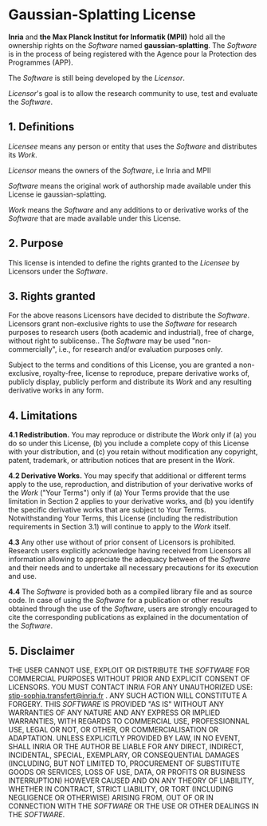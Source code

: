 Gaussian-Splatting License
===========================

**Inria** and **the Max Planck Institut for Informatik (MPII)** hold all the ownership rights on the *Software* named **gaussian-splatting**.
The *Software* is in the process of being registered with the Agence pour la Protection des
Programmes (APP).

The *Software* is still being developed by the *Licensor*.

*Licensor*'s goal is to allow the research community to use, test and evaluate
the *Software*.

## 1.  Definitions

*Licensee* means any person or entity that uses the *Software* and distributes
its *Work*.

*Licensor* means the owners of the *Software*, i.e Inria and MPII

*Software* means the original work of authorship made available under this
License ie gaussian-splatting.

*Work* means the *Software* and any additions to or derivative works of the
*Software* that are made available under this License.


## 2.  Purpose
This license is intended to define the rights granted to the *Licensee* by
Licensors under the *Software*.

## 3.  Rights granted

For the above reasons Licensors have decided to distribute the *Software*.
Licensors grant non-exclusive rights to use the *Software* for research purposes
to research users (both academic and industrial), free of charge, without right
to sublicense.. The *Software* may be used "non-commercially", i.e., for research
and/or evaluation purposes only.

Subject to the terms and conditions of this License, you are granted a
non-exclusive, royalty-free, license to reproduce, prepare derivative works of,
publicly display, publicly perform and distribute its *Work* and any resulting
derivative works in any form.

## 4.  Limitations

**4.1 Redistribution.** You may reproduce or distribute the *Work* only if (a) you do
so under this License, (b) you include a complete copy of this License with
your distribution, and (c) you retain without modification any copyright,
patent, trademark, or attribution notices that are present in the *Work*.

**4.2 Derivative Works.** You may specify that additional or different terms apply
to the use, reproduction, and distribution of your derivative works of the *Work*
("Your Terms") only if (a) Your Terms provide that the use limitation in
Section 2 applies to your derivative works, and (b) you identify the specific
derivative works that are subject to Your Terms. Notwithstanding Your Terms,
this License (including the redistribution requirements in Section 3.1) will
continue to apply to the *Work* itself.

**4.3** Any other use without of prior consent of Licensors is prohibited. Research
users explicitly acknowledge having received from Licensors all information
allowing to appreciate the adequacy between of the *Software* and their needs and
to undertake all necessary precautions for its execution and use.

**4.4** The *Software* is provided both as a compiled library file and as source
code. In case of using the *Software* for a publication or other results obtained
through the use of the *Software*, users are strongly encouraged to cite the
corresponding publications as explained in the documentation of the *Software*.

## 5.  Disclaimer

THE USER CANNOT USE, EXPLOIT OR DISTRIBUTE THE *SOFTWARE* FOR COMMERCIAL PURPOSES
WITHOUT PRIOR AND EXPLICIT CONSENT OF LICENSORS. YOU MUST CONTACT INRIA FOR ANY
UNAUTHORIZED USE: stip-sophia.transfert@inria.fr . ANY SUCH ACTION WILL
CONSTITUTE A FORGERY. THIS *SOFTWARE* IS PROVIDED "AS IS" WITHOUT ANY WARRANTIES
OF ANY NATURE AND ANY EXPRESS OR IMPLIED WARRANTIES, WITH REGARDS TO COMMERCIAL
USE, PROFESSIONNAL USE, LEGAL OR NOT, OR OTHER, OR COMMERCIALISATION OR
ADAPTATION. UNLESS EXPLICITLY PROVIDED BY LAW, IN NO EVENT, SHALL INRIA OR THE
AUTHOR BE LIABLE FOR ANY DIRECT, INDIRECT, INCIDENTAL, SPECIAL, EXEMPLARY, OR
CONSEQUENTIAL DAMAGES (INCLUDING, BUT NOT LIMITED TO, PROCUREMENT OF SUBSTITUTE
GOODS OR SERVICES, LOSS OF USE, DATA, OR PROFITS OR BUSINESS INTERRUPTION)
HOWEVER CAUSED AND ON ANY THEORY OF LIABILITY, WHETHER IN CONTRACT, STRICT
LIABILITY, OR TORT (INCLUDING NEGLIGENCE OR OTHERWISE) ARISING FROM, OUT OF OR
IN CONNECTION WITH THE *SOFTWARE* OR THE USE OR OTHER DEALINGS IN THE *SOFTWARE*.
